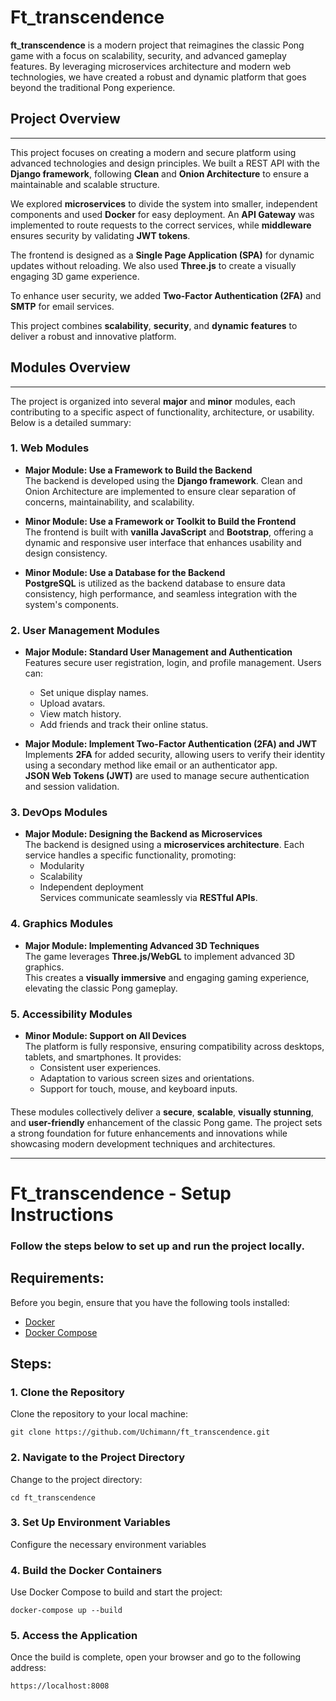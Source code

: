 # **Ft_transcendence**

**ft_transcendence** is a modern project that reimagines the classic Pong game with a focus on scalability, security, and advanced gameplay features. By leveraging microservices architecture and modern web technologies, we have created a robust and dynamic platform that goes beyond the traditional Pong experience.


## **Project Overview**
---
This project focuses on creating a modern and secure platform using advanced technologies and design principles. We built a REST API with the **Django framework**, following **Clean** and **Onion Architecture** to ensure a maintainable and scalable structure.

We explored **microservices** to divide the system into smaller, independent components and used **Docker** for easy deployment. An **API Gateway** was implemented to route requests to the correct services, while **middleware** ensures security by validating **JWT tokens**.

The frontend is designed as a **Single Page Application (SPA)** for dynamic updates without reloading. We also used **Three.js** to create a visually engaging 3D game experience.

To enhance user security, we added **Two-Factor Authentication (2FA)** and **SMTP** for email services.

This project combines **scalability**, **security**, and **dynamic features** to deliver a robust and innovative platform.


## **Modules Overview**
---
The project is organized into several **major** and **minor** modules, each contributing to a specific aspect of functionality, architecture, or usability. Below is a detailed summary:


### **1. Web Modules**

- **Major Module: Use a Framework to Build the Backend**  
  The backend is developed using the **Django framework**. Clean and Onion Architecture are implemented to ensure clear separation of concerns, maintainability, and scalability.

- **Minor Module: Use a Framework or Toolkit to Build the Frontend**  
  The frontend is built with **vanilla JavaScript** and **Bootstrap**, offering a dynamic and responsive user interface that enhances usability and design consistency.

- **Minor Module: Use a Database for the Backend**  
  **PostgreSQL** is utilized as the backend database to ensure data consistency, high performance, and seamless integration with the system's components.


### **2. User Management Modules**

- **Major Module: Standard User Management and Authentication**  
  Features secure user registration, login, and profile management. Users can:  
  - Set unique display names.  
  - Upload avatars.  
  - View match history.  
  - Add friends and track their online status.  

- **Major Module: Implement Two-Factor Authentication (2FA) and JWT**  
  Implements **2FA** for added security, allowing users to verify their identity using a secondary method like email or an authenticator app.  
  **JSON Web Tokens (JWT)** are used to manage secure authentication and session validation.


### **3. DevOps Modules**

- **Major Module: Designing the Backend as Microservices**  
  The backend is designed using a **microservices architecture**. Each service handles a specific functionality, promoting:  
  - Modularity  
  - Scalability  
  - Independent deployment  
  Services communicate seamlessly via **RESTful APIs**.


### **4. Graphics Modules**

- **Major Module: Implementing Advanced 3D Techniques**  
  The game leverages **Three.js/WebGL** to implement advanced 3D graphics.  
  This creates a **visually immersive** and engaging gaming experience, elevating the classic Pong gameplay.


### **5. Accessibility Modules**

- **Minor Module: Support on All Devices**  
  The platform is fully responsive, ensuring compatibility across desktops, tablets, and smartphones. It provides:  
  - Consistent user experiences.  
  - Adaptation to various screen sizes and orientations.  
  - Support for touch, mouse, and keyboard inputs.


####
These modules collectively deliver a **secure**, **scalable**, **visually stunning**, and **user-friendly** enhancement of the classic Pong game. The project sets a strong foundation for future enhancements and innovations while showcasing modern development techniques and architectures.

---

# **Ft_transcendence - Setup Instructions**

### Follow the steps below to set up and run the project locally.

## **Requirements:**

Before you begin, ensure that you have the following tools installed:

- [Docker](https://www.docker.com/)
- [Docker Compose](https://docs.docker.com/compose/)

## **Steps:**

### 1. Clone the Repository

Clone the repository to your local machine:

    git clone https://github.com/Uchimann/ft_transcendence.git

### 2. Navigate to the Project Directory

Change to the project directory:

    cd ft_transcendence

### 3. Set Up Environment Variables

Configure the necessary environment variables

### 4. Build the Docker Containers

Use Docker Compose to build and start the project:

    docker-compose up --build

### 5. Access the Application

Once the build is complete, open your browser and go to the following address:

    https://localhost:8008

